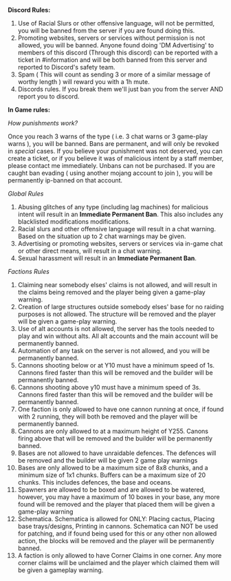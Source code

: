 **Discord Rules:**

1. Use of Racial Slurs or other offensive language, will not be permitted, you will be banned from the server if you are found doing this. 
2. Promoting websites, servers or services without permission is not allowed, you will be banned. Anyone found doing 'DM Advertising' to members of this discord (Through this discord) can be reported with a ticket in #information and will be both banned from this server and reported to Discord's safety team.
3. Spam ( This will count as sending 3 or more of a similar message of worthy length ) will reward you with a 1h mute.
4. Discords rules. If you break them we'll just ban you from the server AND report you to discord.

**In Game rules:**

*How punishments work?*

Once you reach 3 warns of the type ( i.e. 3 chat warns or 3 game-play warns ), you will be banned. Bans are permanent, and will only be revoked in *special* cases. If you believe your punishment was not deserved, you can create a ticket, or if you believe it was of malicious intent by a staff member, please contact me immediately.
Unbans can not be purchased. If you are caught ban evading ( using another mojang account to join ), you will be permanently ip-banned on that account.

*Global Rules*

1. Abusing glitches of any type (including lag machines) for malicious intent will result in an **Immediate Permanent Ban**. This also includes any blacklisted modifications modifications.
2. Racial slurs and other offensive language will result in a chat warning. Based on the situation up to 2 chat warnings may be given.
3. Advertising or promoting websites, servers or services via in-game chat or other direct means, will result in a chat warning.
4. Sexual harassment will result in an **Immediate Permanent Ban**. 

*Factions Rules*

1. Claiming near somebody elses' claims is not allowed, and will result in the claims being removed and the player being given a game-play warning.
2. Creation of large structures outside somebody elses' base for no raiding purposes is not allowed. The structure will be removed and the player will be given a game-play warning.
3. Use of alt accounts is not allowed, the server has the tools needed to play and win without alts. All alt accounts and the main account will be permanently banned.
4. Automation of any task on the server is not allowed, and you will be permanently banned.
5. Cannons shooting below or at Y10 must have a minimum speed of 1s. Cannons fired faster than this will be removed and the builder will be permanently banned.
6. Cannons shooting above y10 must have a minimum speed of 3s. Cannons fired faster than this will be removed and the builder will be permanently banned.
7. One faction is only allowed to have one cannon running at once, if found with 2 running, they will both be removed and the player will be permanently banned.
8. Cannons are only allowed to at a maximum height of Y255. Canons firing above that will be removed and the builder will be permanently banned.
9. Bases are not allowed to have unraidable defences. The defences will be removed and the builder will be given 2 game play warnings
10. Bases are only allowed to be a maximum size of 8x8 chunks, and a minimum size of 1x1 chunks. Buffers can be a maximum size of 20 chunks. This includes defences, the base and oceans.
11. Spawners are allowed to be boxed and are allowed to be watered, however, you may have a maximum of 10 boxes in your base, any more found will be removed and the player that placed them will be given a game-play warning
12. Schematica. Schematica is allowed for ONLY: Placing cactus, Placing base trays/designs, Printing in cannons. Schematica can NOT be used for patching, and if found being used for this or any other non allowed action, the blocks will be removed and the player will be permanently banned.
13. A faction is only allowed to have Corner Claims in one corner. Any more corner claims will be unclaimed and the player which claimed them will be given a gameplay warning.
